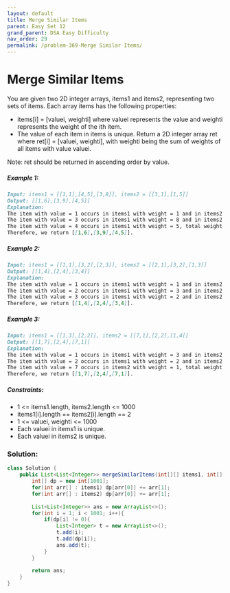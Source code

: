 ```yaml
---
layout: default
title: Merge Similar Items
parent: Easy Set 12
grand_parent: DSA Easy Difficulty
nav_order: 29
permalink: /problem-369-Merge Similar Items/
---
```

# Merge Similar Items
You are given two 2D integer arrays, items1 and items2, representing two sets of items. Each array items has the following properties:

* items[i] = [valuei, weighti] where valuei represents the value and weighti represents the weight of the ith item.
* The value of each item in items is unique.
Return a 2D integer array ret where ret[i] = [valuei, weighti], with weighti being the sum of weights of all items with value valuei.

Note: ret should be returned in ascending order by value.

##### Example 1:
```markdown
Input: items1 = [[1,1],[4,5],[3,8]], items2 = [[3,1],[1,5]]
Output: [[1,6],[3,9],[4,5]]
Explanation:
The item with value = 1 occurs in items1 with weight = 1 and in items2 with weight = 5, total weight = 1 + 5 = 6.
The item with value = 3 occurs in items1 with weight = 8 and in items2 with weight = 1, total weight = 8 + 1 = 9.
The item with value = 4 occurs in items1 with weight = 5, total weight = 5.  
Therefore, we return [[1,6],[3,9],[4,5]].
```
##### Example 2:
```markdown
Input: items1 = [[1,1],[3,2],[2,3]], items2 = [[2,1],[3,2],[1,3]]
Output: [[1,4],[2,4],[3,4]]
Explanation:
The item with value = 1 occurs in items1 with weight = 1 and in items2 with weight = 3, total weight = 1 + 3 = 4.
The item with value = 2 occurs in items1 with weight = 3 and in items2 with weight = 1, total weight = 3 + 1 = 4.
The item with value = 3 occurs in items1 with weight = 2 and in items2 with weight = 2, total weight = 2 + 2 = 4.
Therefore, we return [[1,4],[2,4],[3,4]].
```
##### Example 3:
```markdown
Input: items1 = [[1,3],[2,2]], items2 = [[7,1],[2,2],[1,4]]
Output: [[1,7],[2,4],[7,1]]
Explanation:
The item with value = 1 occurs in items1 with weight = 3 and in items2 with weight = 4, total weight = 3 + 4 = 7.
The item with value = 2 occurs in items1 with weight = 2 and in items2 with weight = 2, total weight = 2 + 2 = 4.
The item with value = 7 occurs in items2 with weight = 1, total weight = 1.
Therefore, we return [[1,7],[2,4],[7,1]].
```
##### Constraints:
* 1 <= items1.length, items2.length <= 1000
* items1[i].length == items2[i].length == 2
* 1 <= valuei, weighti <= 1000
* Each valuei in items1 is unique.
* Each valuei in items2 is unique.

### Solution:
```java
class Solution {
    public List<List<Integer>> mergeSimilarItems(int[][] items1, int[][] items2) {
        int[] dp = new int[1001];
        for(int arr[] : items1) dp[arr[0]] += arr[1];
        for(int arr[] : items2) dp[arr[0]] += arr[1];
        
        List<List<Integer>> ans = new ArrayList<>();
        for(int i = 1; i < 1001; i++){
            if(dp[i] != 0){
                List<Integer> t = new ArrayList<>();
                t.add(i);
                t.add(dp[i]);
                ans.add(t);
            }
        }
        
        return ans;
    }
}
```